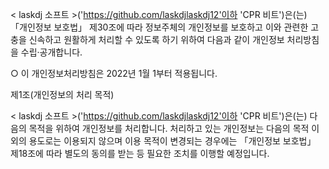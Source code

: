 < laskdj 소프트 >('https://github.com/laskdjlaskdj12'이하 'CPR 비트')은(는) 
「개인정보 보호법」 제30조에 따라 정보주체의 개인정보를 보호하고 이와 관련한 
고충을 신속하고 원활하게 처리할 수 있도록 하기 위하여 다음과 같이 개인정보 
처리방침을 수립·공개합니다.

○ 이 개인정보처리방침은 2022년 1월 1부터 적용됩니다.


제1조(개인정보의 처리 목적)

< laskdj 소프트 >('https://github.com/laskdjlaskdj12'이하 'CPR 비트')은(는) 
다음의 목적을 위하여 개인정보를 처리합니다. 처리하고 있는 개인정보는 다음의 
목적 이외의 용도로는 이용되지 않으며 이용 목적이 변경되는 경우에는 
「개인정보 보호법」 제18조에 따라 별도의 동의를 받는 등 필요한 조치를 이행할 
예정입니다.
